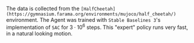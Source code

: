 The data is collected from the `[HalfCheetah](https://gymnasium.farama.org/environments/mujoco/half_cheetah/)` environment. The Agent was trained with `Stable Baselines 3`'s implementation of `SAC` for $3 \cdot 10^6$ steps. This "expert" policy runs very fast, in a natural looking motion.